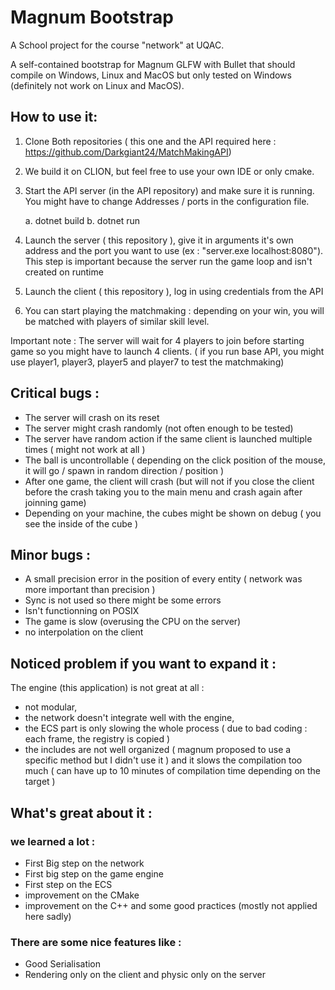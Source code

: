 # Magnum Bootstrap
A School project for the course "network" at UQAC.

A self-contained bootstrap for Magnum GLFW with Bullet that should compile on Windows, Linux and MacOS but only tested on Windows (definitely not work on Linux and MacOS).

## How to use it:
1. Clone Both repositories ( this one and the API required here : https://github.com/Darkgiant24/MatchMakingAPI)
2. We build it on CLION, but feel free to use your own IDE or only cmake.
3. Start the API server (in the API repository) and make sure it is running. You might have to change Addresses / ports in the configuration file.

    a. dotnet build
    b. dotnet run

4. Launch the server ( this repository ),  give it in arguments it's own address and the port you want to use (ex : "server.exe localhost:8080").
This step is important because the server run the game loop and isn't created on runtime
5. Launch the client ( this repository ), log in using credentials from the API
6. You can start playing the matchmaking : depending on your win, you will be matched with players of similar skill level. 

Important note : The server will wait for 4 players to join before starting game so you might have to launch 4 clients. ( if you run base API, you might use player1, player3, player5 and player7 to test the matchmaking)

## Critical bugs : 
- The server will crash on its reset 
- The server might crash randomly (not often enough to be tested)
- The server have random action if the same client is launched multiple times ( might not work at all )
- The ball is uncontrollable ( depending on the click position of the mouse, it will go / spawn in random direction / position )
- After one game, the client will crash (but will not if you close the client before the crash taking you to the main menu and crash again after joinning game)
- Depending on your machine, the cubes might be shown on debug ( you see the inside of the cube )

## Minor bugs :
- A small precision error in the position of every entity ( network was more important than precision )
- Sync is not used so there might be some errors 
- Isn't functionning on POSIX 
- The game is slow (overusing the CPU on the server)
- no interpolation on the client

## Noticed problem if you want to expand it :
The engine (this application) is not great at all : 
- not modular, 
- the network doesn't integrate well with the engine, 
- the ECS part is only slowing the whole process ( due to bad coding : each frame, the registry is copied ) 
- the includes are not well organized ( magnum proposed to use a specific method but I didn't use it ) and it slows the compilation too much ( can have up to 10 minutes of compilation time depending on the target )


## What's great about it :
### we learned a lot :
- First Big step on the network 
- First big step on the game engine
- First step on the ECS 
- improvement on the CMake
- improvement on the C++ and some good practices (mostly not applied here sadly)

### There are some nice features like :
- Good Serialisation
- Rendering only on the client and physic only on the server
